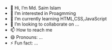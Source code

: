 - 👋 Hi, I’m Md. Saim Islam
- 👀 I’m interested in Proagmming
- 🌱 I’m currently learning HTML,CSS,JavaScript
- 💞️ I’m looking to collaborate on ...
- 📫 How to reach me 
- 😄 Pronouns: ...
- ⚡ Fun fact: ...

<!---
msi-x/msi-x is a ✨ special ✨ repository because its `README.md` (this file) appears on your GitHub profile.
You can click the Preview link to take a look at your changes.
--->

